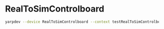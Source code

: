 # RealToSimControlboard

```bash
yarpdev --device RealToSimControlboard --context testRealToSimControlboard --from testRealToSimControlboard.ini --name /testRealToSimControlboard
```
